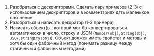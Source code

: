 1. Разобраться с дескрипторами. Сделать пару примеров (2-3) с использованием дескрипторов и в комментариях дать маленькое пояснение.
2. Разобраться и написать декоратор (1-3 примера)
3. Написать объект(ы), который мог бы конвертироваться автоматически в число, строку и JSON (`Number(obj)`, `String(obj)`, `JSON.stringify(obj)`). Объект должен иметь свойства и методы и хотя бы один фабричный метод (понимать разницу между статичным и фабричным методами)